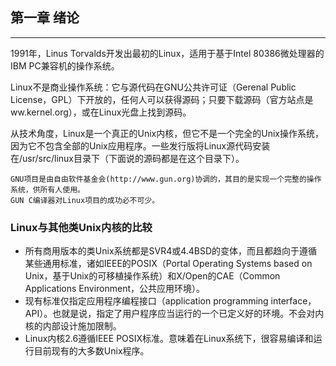 ## 第一章 绪论

---

1991年，Linus Torvalds开发出最初的Linux，适用于基于Intel 80386微处理器的IBM PC兼容机的操作系统。

Linux不是商业操作系统：它与源代码在GNU公共许可证（Gerenal Public License，GPL）下开放的，任何人可以获得源码；只要下载源码（官方站点是ww.kernel.org），或在Linux光盘上找到源码。

从技术角度，Linux是一个真正的Unix内核，但它不是一个完全的Unix操作系统，因为它不包含全部的Unix应用程序。一些发行版将Linux源代码安装在/usr/src/linux目录下（下面说的源码都是在这个目录下）。

```
GNU项目是由自由软件基金会(http://www.gun.org)协调的，其目的是实现一个完整的操作系统，供所有人使用。
GUN C编译器对Linux项目的成功必不可少。
```

### Linux与其他类Unix内核的比较

- 所有商用版本的类Unix系统都是SVR4或4.4BSD的变体，而且都趋向于遵循某些通用标准，诸如IEEE的POSIX（Portal Operating Systems based on Unix，基于Unix的可移植操作系统）和X/Open的CAE（Common Applications Environment，公共应用环境）。
- 现有标准仅指定应用程序编程接口（application programming interface，API）。也就是说，指定了用户程序应当运行的一个已定义好的环境。不会对内核的内部设计施加限制。
- Linux内核2.6遵循IEEE POSIX标准。意味着在Linux系统下，很容易编译和运行目前现有的大多数Unix程序。
